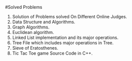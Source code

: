#Solved Problems
<ol>
<li>Solution of Problems solved On Different Online Judges.</li>
<li>Data Structure and Algorithms.</li>
<li>Graph Algorithms.</li>
<li>Euclidean algorithm.</li>
<li>Linked List implementation and its major operations.</li>
<li>Tree File which includes major operations in Tree.</li>
<li>Sieve of Eratosthenes.</li>
<li>Tic Tac Toe game Source Code in C++.</li>
</ol>
